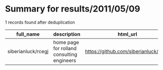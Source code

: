 
# Summary for results/2011/05/09
    
1 records found after deduplication

| full_name | description | html_url | matched_list | matched_count | pushed_at | size | stargazers_count | language | forks_count |
|--------------------|--------------------------------------------|---------------------------------------|----------------|-----------------|---------------------------|--------|--------------------|------------|---------------|
| siberianluck/rcegj | home page for rolland consulting engineers | https://github.com/siberianluck/rcegj | ['rce'] | 1 | 2011-05-09 19:45:49+00:00 | 2012 | 1 | PHP | 0 |
